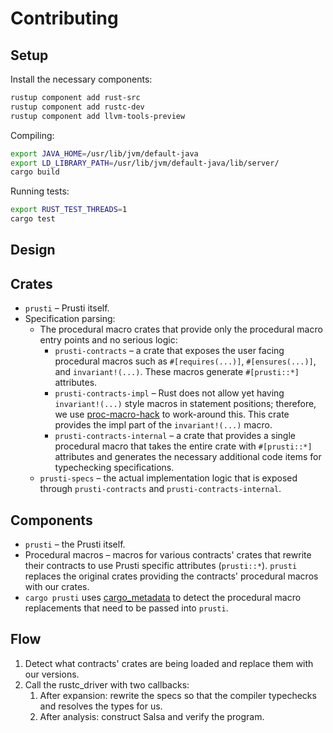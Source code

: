 # Contributing

## Setup

Install the necessary components:

```bash
rustup component add rust-src
rustup component add rustc-dev
rustup component add llvm-tools-preview
```

Compiling:
```bash
export JAVA_HOME=/usr/lib/jvm/default-java
export LD_LIBRARY_PATH=/usr/lib/jvm/default-java/lib/server/
cargo build
```

Running tests:
```bash
export RUST_TEST_THREADS=1
cargo test
```

## Design

## Crates

+ `prusti` – Prusti itself.
+ Specification parsing:
  + The procedural macro crates that provide only the procedural macro entry points and no serious logic:
    + `prusti-contracts` – a crate that exposes the user facing procedural macros such as `#[requires(...)]`, `#[ensures(...)]`, and `invariant!(...)`. These macros generate `#[prusti::*]` attributes.
    + `prusti-contracts-impl` – Rust does not allow yet having `invariant!(...)` style macros in statement positions; therefore, we use [proc-macro-hack](https://crates.io/crates/proc-macro-hack) to work-around this. This crate provides the impl part of the `invariant!(...)` macro.
    + `prusti-contracts-internal` – a crate that provides a single procedural macro that takes the entire crate with `#[prusti::*]` attributes and generates the necessary additional code items for typechecking specifications.
  + `prusti-specs` – the actual implementation logic that is exposed through `prusti-contracts` and `prusti-contracts-internal`.

## Components

+ `prusti` – the Prusti itself.
+ Procedural macros – macros for various contracts' crates that rewrite their contracts to use Prusti specific attributes (`prusti::*`). `prusti` replaces the original crates providing the contracts' procedural macros with our crates.
+ `cargo prusti` uses [cargo_metadata](https://docs.rs/cargo_metadata/0.10.0/cargo_metadata/) to detect the procedural macro replacements that need to be passed into `prusti`.

## Flow

1. Detect what contracts' crates are being loaded and replace them with our versions.
2. Call the rustc_driver with two callbacks:
   1. After expansion: rewrite the specs so that the compiler typechecks and resolves the types for us.
   2. After analysis: construct Salsa and verify the program.

